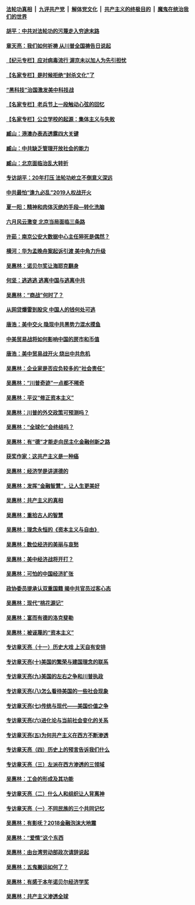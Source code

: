 

####  [法轮功真相](../../../../basic/blob/master/README.md?t=09132102) &nbsp;|&nbsp; [九评共产党](../../../../9ping.md/blob/master/README.md?t=09132102) &nbsp;|&nbsp; [解体党文化](../../../../jtdwh.md/blob/master/README.md?t=09132102)  &nbsp;|&nbsp; [共产主义的终极目的](../../../../gczydzjmd.md/blob/master/README.md?t=09132102) &nbsp;|&nbsp; [魔鬼在统治我们的世界](../../../../mgztzwmdsj.md/blob/master/README.md?t=09132102) 

#### [胡平：中共对法轮功的污蔑走入穷途末路](../pages/nsc423/n12266737.md?t=09132102) 

#### [章天亮：我们如何祈祷 从川普全国祷告日说起](../pages/nsc423/n11944627.md?t=09132102) 

#### [【纪元专栏】应对病毒流行 渥京未以加人为先引担忧](../pages/nsc423/n11875714.md?t=09132102) 

#### [【名家专栏】是时候拒绝“封杀文化”了](../pages/nsc423/n11814093.md?t=09132102) 

#### [“黑科技”治国激发美中科技战](../pages/nsc423/n11638056.md?t=09132102) 

#### [【名家专栏】老兵节上一段触动心弦的回忆](../pages/nsc423/n11646016.md?t=09132102) 

#### [【名家专栏】公立学校的起源：集体主义与失败](../pages/nsc423/n11601833.md?t=09132102) 

#### [臧山：港澳办表态透露四大关键](../pages/nsc423/n11421628.md?t=09132102) 

#### [臧山：中共缺乏管理开放社会的能力](../pages/nsc423/n11407457.md?t=09132102) 

#### [臧山：北京面临治乱大转折](../pages/nsc423/n11406895.md?t=09132102) 

#### [专访胡平：20年打压 法轮功屹立不倒意义深远](../pages/nsc423/n11398800.md?t=09132102) 

#### [中共最怕“逢九必乱”2019人权战开火](../pages/nsc423/n11385248.md?t=09132102) 

#### [夏一阳：精神和肉体灭绝的手段—转化洗脑](../pages/nsc423/n11368250.md?t=09132102) 

#### [六月风云激变 北京当局面临三条路](../pages/nsc423/n11313668.md?t=09132102) 

#### [许茹：南京公安大数据中心主任猝死是偶然？](../pages/nsc423/n11064744.md?t=09132102) 

#### [横河：华为孟晚舟案起诉引渡 美中角力升级](../pages/nsc423/n11027230.md?t=09132102) 

#### [吴惠林：诺贝尔奖让海耶克翻身](../pages/nsc423/n10890049.md?t=09132102) 

#### [何坚：逃逃逃 逃离中国与逃离中共](../pages/nsc423/n10592891.md?t=09132102) 

#### [吴惠林：“商战”何时了？](../pages/nsc423/n10573558.md?t=09132102) 

#### [从网贷爆雷到股灾 中国人的钱何处可逃](../pages/nsc423/n10572800.md?t=09132102) 

#### [唐浩：美中交火 隐现中共黑势力混水摸鱼](../pages/nsc423/n10544040.md?t=09132102) 

#### [中美贸易战将如何影响中国的房市和币值](../pages/nsc423/n10543697.md?t=09132102) 

#### [唐浩：美中贸易战开火 烧出中共危机](../pages/nsc423/n10540126.md?t=09132102) 

#### [吴惠林：企业家是否应负较多的“社会责任”](../pages/nsc423/n10535022.md?t=09132102) 

#### [吴惠林：“川普奇迹”一点都不稀奇](../pages/nsc423/n10512808.md?t=09132102) 

#### [吴惠林：平议“修正资本主义”](../pages/nsc423/n10495724.md?t=09132102) 

#### [吴惠林：川普的外交政策可预测吗？](../pages/nsc423/n10462387.md?t=09132102) 

#### [吴惠林：“全球化”会终结吗？](../pages/nsc423/n10452838.md?t=09132102) 

#### [吴惠林：有“德”才能走向民主化金融创新之路](../pages/nsc423/n10432292.md?t=09132102) 

#### [获奖作家：这共产主义是一种癌](../pages/nsc423/n10431541.md?t=09132102) 

#### [吴惠林：经济学是讲道德的](../pages/nsc423/n10398014.md?t=09132102) 

#### [吴惠林：发挥“金融智慧”，让人生更美好](../pages/nsc423/n10375019.md?t=09132102) 

#### [吴惠林：共产主义的真相](../pages/nsc423/n10351394.md?t=09132102) 

#### [吴惠林：重拾古人的智慧](../pages/nsc423/n10337691.md?t=09132102) 

#### [吴惠林：理念永恒的《资本主义与自由》](../pages/nsc423/n10316274.md?t=09132102) 

#### [吴惠林：数位经济的美丽与哀愁](../pages/nsc423/n10292946.md?t=09132102) 

#### [吴惠林：美中经济战将开打？](../pages/nsc423/n10258825.md?t=09132102) 

#### [吴惠林：可怕的中国经济扩张](../pages/nsc423/n10219147.md?t=09132102) 

#### [政协委员提承认双重国籍 揭中共官员过客心态](../pages/nsc423/n10208809.md?t=09132102) 

#### [吴惠林：现代“桃花源记”](../pages/nsc423/n10185234.md?t=09132102) 

#### [吴惠林：富而有德的洛克斐勒](../pages/nsc423/n10142264.md?t=09132102) 

#### [吴惠林：被诬蔑的“资本主义”](../pages/nsc423/n10124816.md?t=09132102) 

#### [专访章天亮（十一）历史大戏 上天自有安排](../pages/nsc423/n10094905.md?t=09132102) 

#### [专访章天亮(十)美国的繁荣与建国理念的联系](../pages/nsc423/n10094899.md?t=09132102) 

#### [专访章天亮(九)美国的左右之争和川普执政](../pages/nsc423/n10094889.md?t=09132102) 

#### [专访章天亮(八)怎么看待美国的一些社会现象](../pages/nsc423/n10094857.md?t=09132102) 

#### [专访章天亮(七)传统与现代——美国价值之争](../pages/nsc423/n10093140.md?t=09132102) 

#### [专访章天亮(六)进化论与当前社会变化的关系](../pages/nsc423/n10092036.md?t=09132102) 

#### [专访章天亮(五)为何共产主义在西方不断渗透](../pages/nsc423/n10083620.md?t=09132102) 

#### [专访章天亮（四）历史上的预言告诉我们什么](../pages/nsc423/n10083606.md?t=09132102) 

#### [专访章天亮（三）左派在西方渗透的三领域](../pages/nsc423/n10081115.md?t=09132102) 

#### [吴惠林：工会的形成及其功能](../pages/nsc423/n10080633.md?t=09132102) 

#### [专访章天亮（二）什么人和组织让人背离神](../pages/nsc423/n10076637.md?t=09132102) 

#### [专访章天亮（一）不同民族的三个共同记忆](../pages/nsc423/n10074188.md?t=09132102) 

#### [吴惠林：有影呒？2018金融泡沫大地震](../pages/nsc423/n10040534.md?t=09132102) 

#### [吴惠林：“爱情”这个东西](../pages/nsc423/n10019423.md?t=09132102) 

#### [吴惠林：由台湾劳动部政次请辞说起](../pages/nsc423/n9979679.md?t=09132102) 

#### [吴惠林：五鬼搬运如何了？](../pages/nsc423/n9925338.md?t=09132102) 

#### [吴惠林：有感于本年诺贝尔经济学奖](../pages/nsc423/n9871883.md?t=09132102) 

#### [吴惠林：共产主义渗透全球](../pages/nsc423/n9812748.md?t=09132102) 

